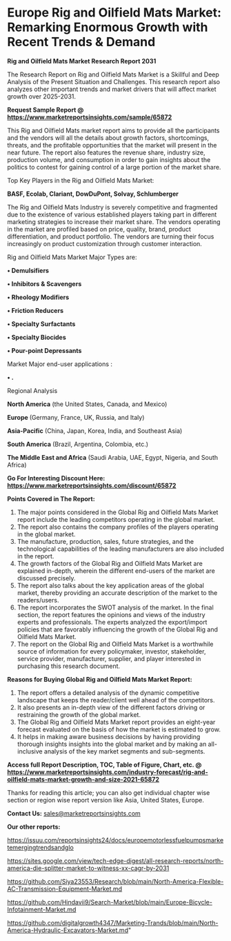 # Europe Rig and Oilfield Mats Market: Remarking Enormous Growth with Recent Trends & Demand

<strong>Rig and Oilfield Mats Market Research Report 2031</strong>

The Research Report on Rig and Oilfield Mats Market is a Skillful and Deep Analysis of the Present Situation and Challenges. This research report also analyzes other important trends and market drivers that will affect market growth over 2025-2031.

<strong>Request Sample Report @ <a href=https://www.marketreportsinsights.com/sample/65872>https://www.marketreportsinsights.com/sample/65872</a></strong>

This Rig and Oilfield Mats market report aims to provide all the participants and the vendors will all the details about growth factors, shortcomings, threats, and the profitable opportunities that the market will present in the near future. The report also features the revenue share, industry size, production volume, and consumption in order to gain insights about the politics to contest for gaining control of a large portion of the market share.

Top Key Players in the Rig and Oilfield Mats Market:

<strong>BASF, Ecolab, Clariant, DowDuPont, Solvay, Schlumberger</strong>

The Rig and Oilfield Mats Industry is severely competitive and fragmented due to the existence of various established players taking part in different marketing strategies to increase their market share. The vendors operating in the market are profiled based on price, quality, brand, product differentiation, and product portfolio. The vendors are turning their focus increasingly on product customization through customer interaction.

Rig and Oilfield Mats Market Major Types are:

<strong>• Demulsifiers

• Inhibitors & Scavengers

• Rheology Modifiers

• Friction Reducers

• Specialty Surfactants

• Specialty Biocides

• Pour-point Depressants</strong>

Market Major end-user applications :

<strong>• .</strong>

Regional Analysis

</u><strong><b>North America</b></strong> (the United States, Canada, and Mexico)

<strong><b>Europe </b></strong>(Germany, France, UK, Russia, and Italy)

<strong><b>Asia-Pacific</b></strong> (China, Japan, Korea, India, and Southeast Asia)

<strong><b>South America</b></strong> (Brazil, Argentina, Colombia, etc.)

<strong><b>The Middle East and Africa</b></strong> (Saudi Arabia, UAE, Egypt, Nigeria, and South Africa)

<strong>Go For Interesting Discount Here: <a href=https://www.marketreportsinsights.com/discount/65872>https://www.marketreportsinsights.com/discount/65872</a></strong>

<strong>Points Covered in The Report:</strong>
<ol>
  <li>The major points considered in the Global Rig and Oilfield Mats Market report include the leading competitors operating in the global market.</li>
  <li>The report also contains the company profiles of the players operating in the global market.</li>
  <li>The manufacture, production, sales, future strategies, and the technological capabilities of the leading manufacturers are also included in the report.</li>
  <li>The growth factors of the Global Rig and Oilfield Mats Market are explained in-depth, wherein the different end-users of the market are discussed precisely.</li>
  <li>The report also talks about the key application areas of the global market, thereby providing an accurate description of the market to the readers/users.</li>
  <li>The report incorporates the SWOT analysis of the market. In the final section, the report features the opinions and views of the industry experts and professionals. The experts analyzed the export/import policies that are favorably influencing the growth of the Global Rig and Oilfield Mats Market.</li>
  <li>The report on the Global Rig and Oilfield Mats Market is a worthwhile source of information for every policymaker, investor, stakeholder, service provider, manufacturer, supplier, and player interested in purchasing this research document.</li>
</ol>
<strong>Reasons for Buying Global Rig and Oilfield Mats Market Report:</strong>

<ol>
  <li>The report offers a detailed analysis of the dynamic competitive landscape that keeps the reader/client well ahead of the competitors.</li>
  <li>It also presents an in-depth view of the different factors driving or restraining the growth of the global market.</li>
  <li>The Global Rig and Oilfield Mats Market report provides an eight-year forecast evaluated on the basis of how the market is estimated to grow.</li>
  <li>It helps in making aware business decisions by having providing thorough insights insights into the global market and by making an all-inclusive analysis of the key market segments and sub-segments.</li>
</ol>
<strong>Access full Report Description, TOC, Table of Figure, Chart, etc. @ <a href=https://www.marketreportsinsights.com/industry-forecast/rig-and-oilfield-mats-market-growth-and-size-2021-65872>https://www.marketreportsinsights.com/industry-forecast/rig-and-oilfield-mats-market-growth-and-size-2021-65872</a></strong>


Thanks for reading this article; you can also get individual chapter wise section or region wise report version like Asia, United States, Europe.

<strong>Contact Us:</strong>
sales@marketreportsinsights.com

<strong>Our other reports:</strong>

<a href=https://issuu.com/reportsinsights24/docs/europemotorlessfuelpumpsmarketemergingtrendsandglo>https://issuu.com/reportsinsights24/docs/europemotorlessfuelpumpsmarketemergingtrendsandglo</a>

<a href=https://sites.google.com/view/tech-edge-digest/all-research-reports/north-america-die-splitter-market-to-witness-xx-cagr-by-2031>https://sites.google.com/view/tech-edge-digest/all-research-reports/north-america-die-splitter-market-to-witness-xx-cagr-by-2031</a>

<a href=https://github.com/Siya23553/Research/blob/main/North-America-Flexible-AC-Transmission-Equipment-Market.md>https://github.com/Siya23553/Research/blob/main/North-America-Flexible-AC-Transmission-Equipment-Market.md</a>

<a href=https://github.com/Hindavii9/Search-Market/blob/main/Europe-Bicycle-Infotainment-Market.md>https://github.com/Hindavii9/Search-Market/blob/main/Europe-Bicycle-Infotainment-Market.md</a>

<a href=https://github.com/digitalgrowth4347/Marketing-Trands/blob/main/North-America-Hydraulic-Excavators-Market.md>https://github.com/digitalgrowth4347/Marketing-Trands/blob/main/North-America-Hydraulic-Excavators-Market.md</a>"
